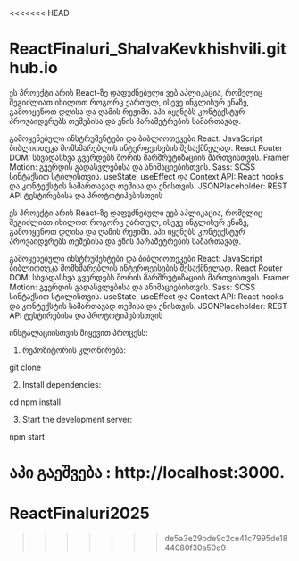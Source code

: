 <<<<<<< HEAD
# ReactFinaluri_ShalvaKevkhishvili.github.io


ეს პროექტი არის React-ზე დაფუძნებული ვებ აპლიკაცია, რომელიც შეგიძლიათ იხილოთ როგორც ქართულ, ისევე ინგლისურ ენაზე, გამოიყენოთ 
დღისა და ღამის რეჟიმი. აპი იყენებს კონტექსტურ პროვაიდერებს თემებისა და ენის პარამეტრების სამართავად.

გამოყენებული ინსტრუმენტები და ბიბლიოთეკები
React: JavaScript ბიბლიოთეკა მომხმარებლის ინტერფეისების შესაქმნელად.
React Router DOM: სხვადასხვა გვერდებს შორის მარშრუტიზაციის მართვისთვის.
Framer Motion: გვერდის გადასვლებისა და ანიმაციებისთვის.
Sass: SCSS სინტაქსით სტილისთვის.
useState, useEffect და Context API: React hooks და კონტექსტის სამართავად თემისა და ენისთვის.
JSONPlaceholder: REST API ტესტირებისა და პროტოტიპებისთვის


ეს პროექტი არის React-ზე დაფუძნებული ვებ აპლიკაცია, რომელიც შეგიძლიათ იხილოთ როგორც ქართულ, ისევე ინგლისურ ენაზე, გამოიყენოთ 
დღისა და ღამის რეჟიმი. აპი იყენებს კონტექსტურ პროვაიდერებს თემებისა და ენის პარამეტრების სამართავად.

გამოყენებული ინსტრუმენტები და ბიბლიოთეკები
React: JavaScript ბიბლიოთეკა მომხმარებლის ინტერფეისების შესაქმნელად.
React Router DOM: სხვადასხვა გვერდებს შორის მარშრუტიზაციის მართვისთვის.
Framer Motion: გვერდის გადასვლებისა და ანიმაციებისთვის.
Sass: SCSS სინტაქსით სტილისთვის.
useState, useEffect და Context API: React hooks და კონტექსტის სამართავად თემისა და ენისთვის.
JSONPlaceholder: REST API ტესტირებისა და პროტოტიპებისთვის






ინსტალაციისთვის მიყევით პროცესს:

1) რეპოზიტორის კლონირება:


git clone <repository-url>

2) Install dependencies:


cd <project-directory>
npm install

3) Start the development server:

npm start

აპი გაეშვება : http://localhost:3000.
=======
# ReactFinaluri2025
>>>>>>> de5a3e29bde9c2ce41c7995de1844080f30a50d9
